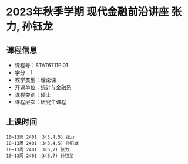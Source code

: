 # 2023年秋季学期 现代金融前沿讲座 张力, 孙钰龙






## 课程信息

- 课程号：STAT6711P.01
- 学分：1
- 教学类型：理论课
- 开课单位：统计与金融系
- 课程类别：硕士
- 课程层次：研究生课程

## 上课时间

```
10~13周 2401 :3(3,4,5) 张力
10~13周 2401 :3(3,4,5) 孙钰龙
10~13周 2401 :3(6,7) 张力
10~13周 2401 :3(6,7) 孙钰龙
```

